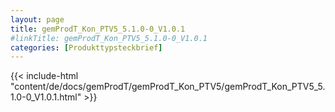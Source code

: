 ```yaml
---
layout: page
title: gemProdT_Kon_PTV5_5.1.0-0_V1.0.1
#linkTitle: gemProdT_Kon_PTV5_5.1.0-0_V1.0.1
categories: [Produkttypsteckbrief]
---
```

{{< include-html "content/de/docs/gemProdT/gemProdT_Kon_PTV5/gemProdT_Kon_PTV5_5.1.0-0_V1.0.1.html" >}}